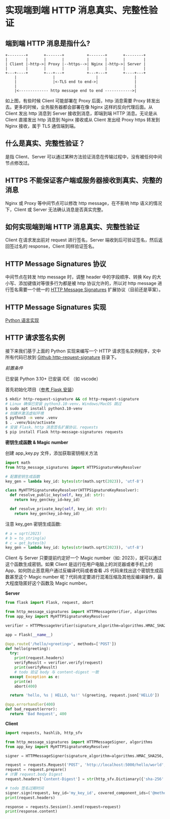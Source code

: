 # 实现端到端 HTTP 消息真实、完整性验证

## 端到端 HTTP 消息是指什么?

```
+--------+       +-------+          +-------+       +--------+
|        |       |       |          |       |       |        |
| Client |-http->| Proxy |--https-->| Nginx |-http->| Server |
|        |       |       |          |       |       |        |
+---+----+       +---+---+          +---+---+       +----+---+
    |                |                  |                |
    |                |<-TLS end to end->|                |
    |                                                    |
    |<------------- http message end to end ------------>|
```

如上图，有些时候 Client 可能部署在 Proxy 后面，http 消息需要 Proxy 转发出去。更多的时候，业务服务器都会部署在像 Nginx 这样的反向代理后面。从 Client 发出 http 消息到 Server 接收到消息，即端到端 HTTP 消息。无论是从 Client 直接发出 http 消息到 Nginx 接收或从 Client 发出经 Proxy https 转发到 Nginx 接收，属于 TLS 通信端到端。

## 什么是真实、完整性验证？

是指 Client、Server 可以通过某种方法验证消息在传输过程中，没有被任何中间节点修改过。

## HTTPS 不能保证客户端或服务器接收到真实、完整的消息

Nginx 或 Proxy 等中间节点可以修改 http message，在不影响 http 语义的情况下，Client 或 Server 无法确认消息是否真实完整。

## 如何实现端到端 HTTP 消息真实、完整性验证

Client 在请求发出前对 request 进行签名，Server 端收到后可验证签名，然后返回签过名的 response，Client 同样验证签名。

## HTTP Message Signatures 协议

中间节点在转发 http message 时，调整 header 中的字段顺序、转换 Key 的大小写、添加键值对等很多行为都是被 http 协议允许的，所以对 http message 进行签名需要一个统一的 [HTTP Message Signatures](https://httpwg.org/http-extensions/draft-ietf-httpbis-message-signatures.html) 扩展协议（目前还是草案）。

## HTTP Message Signatures 实现

[Python 语言实现](https://github.com/pyauth/http-message-signatures)

## HTTP 请求签名实例

接下来我们基于上面的 Python 实现来编写一个 HTTP 请求签名实例程序，文中所有代码已放到 [Github http-request-signature](https://github.com/huoyijie/tech-notes-code) 目录下。

*前置条件*

已安装 Python 3.10+
已安装 IDE （如 vscode）

首先初始化项目（[参考 Flask 安装](https://flask.palletsprojects.com/en/2.3.x/installation/#virtual-environments)）

```bash
$ mkdir http-request-signature && cd http-request-signature
# Linux 确保已安装 python3.10-venv，Windows/MacOS 跳过
$ sudo apt install python3.10-venv
# 创建并激活虚拟环境
$ python3 -m venv .venv
$ . .venv/bin/activate
# 安装 Flask、http 消息签名扩展协议、requests
$ pip install Flask http-message-signatures requests
```

**密钥生成函数 & Magic number**

创建 app_key.py 文件，添加获取密钥相关方法

```python
import math
from http_message_signatures import HTTPSignatureKeyResolver

# 配置密钥生成函数
key_gen = lambda key_id: bytes(str(math.sqrt(2023)), 'utf-8')

class MyHTTPSignatureKeyResolver(HTTPSignatureKeyResolver):
  def resolve_public_key(self, key_id: str):
    return key_gen(key_id=key_id)

  def resolve_private_key(self, key_id: str):
    return key_gen(key_id=key_id)
```

注意 key_gen 密钥生成函数:

```python
# a = sqrt(2023)
# b = to_string(a)
# c = get_bytes(b)
key_gen = lambda key_id: bytes(str(math.sqrt(2023)), 'utf-8')
```

Client 与 Server 只要提前约定好一个 Magic number（如: 2023），就可以通过这个函数生成密钥。如果 Client 是运行在用户电脑上的浏览器或者手机上的 App，如何防止恶意用户通过反编译代码或者查看 JS 代码来找出这个密钥生成函数甚至这个 Magic number 呢？代码肯定要进行混淆压缩及其他反编译操作，最大程度隐匿好这个函数及 Magic number。

**Server**

```python
from flask import Flask, request, abort

from http_message_signatures import HTTPMessageVerifier, algorithms
from app_key import MyHTTPSignatureKeyResolver

verifier = HTTPMessageVerifier(signature_algorithm=algorithms.HMAC_SHA256, key_resolver=MyHTTPSignatureKeyResolver())

app = Flask(__name__)

@app.route('/hello/<greeting>', methods=['POST'])
def hello(greeting):
  try:
    print(request.headers)
    verifyReuslt = verifier.verify(request)
    print(verifyReuslt)
    # todo 验证 body 与 content-digest 一致
  except Exception as e:
    print(e)
    abort(400)

  return 'hello, %s | HELLO, %s!' %(greeting, request.json['HELLO'])

@app.errorhandler(400)
def bad_request(error):
  return 'Bad Request', 400
```

**Client**

```python
import requests, hashlib, http_sfv

from http_message_signatures import HTTPMessageSigner, algorithms
from app_key import MyHTTPSignatureKeyResolver

signer = HTTPMessageSigner(signature_algorithm=algorithms.HMAC_SHA256, key_resolver=MyHTTPSignatureKeyResolver())

request = requests.Request('POST', 'http://localhost:5000/hello/world', json={'HELLO': 'WORLD'})
request = request.prepare()
# 计算 request.body Digest
request.headers['Content-Digest'] = str(http_sfv.Dictionary({'sha-256': hashlib.sha256(request.body).digest()}))

# todo 签名过期时间
signer.sign(request, key_id='my_key_id', covered_component_ids=('@method', '@authority', '@target-uri', 'content-digest'))
print(request.headers)

response = requests.Session().send(request=request)
print(response.content)
```